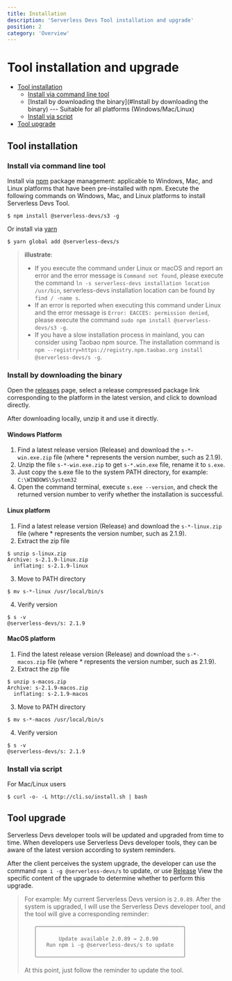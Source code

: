 ```yaml
---
title: Installation
description: 'Serverless Devs Tool installation and upgrade'
position: 2
category: 'Overview'
---
```


# Tool installation and upgrade

- [Tool installation](#Tool-installation)
    - [Install via command line tool](#Install-via-command-line-tool)
    - [Install by downloading the binary](#Install by downloading the binary) --- Suitable for all platforms (Windows/Mac/Linux)
    - [Install via script](#Install-via-script)
- [Tool upgrade](#Tool-upgrade)


## Tool installation
### Install via command line tool

Install via [npm](https://www.npmjs.com/) package management: applicable to Windows, Mac, and Linux platforms that have been pre-installed with npm. Execute the following commands on Windows, Mac, and Linux platforms to install Serverless Devs Tool.

```shell script
$ npm install @serverless-devs/s3 -g
```
Or install via [yarn](https://yarnpkg.com/)

```shell script
$ yarn global add @serverless-devs/s
```

> **illustrate**:
> - If you execute the command under Linux or macOS and report an error and the error message is `Command not found`, please execute the command `ln -s serverless-devs installation location /usr/bin`, serverless-devs installation location can be found by `find / -name s`.
> - If an error is reported when executing this command under Linux and the error message is `Error: EACCES: permission denied`, please execute the command `sudo npm install @serverless-devs/s3 -g`.
> - If you have a slow installation process in mainland, you can consider using Taobao npm source. The installation command is `npm --registry=https://registry.npm.taobao.org install @serverless-devs/s -g`.

### Install by downloading the binary
Open the [releases](https://github.com/Serverless-Devs/Serverless-Devs/releases) page, select a release compressed package link corresponding to the platform in the latest version, and click to download directly.

After downloading locally, unzip it and use it directly.

#### Windows Platform

1. Find a latest release version (Release) and download the `s-*-win.exe.zip` file (where * represents the version number, such as 2.1.9).
2. Unzip the file `s-*-win.exe.zip` to get `s-*.win.exe` file, rename it to `s.exe`.
3. Just copy the s.exe file to the system PATH directory, for example: `C:\WINDOWS\System32`
4. Open the command terminal, execute `s.exe --version`, and check the returned version number to verify whether the installation is successful.


#### Linux platform
1. Find a latest release version (Release) and download the `s-*-linux.zip` file (where * represents the version number, such as 2.1.9).
2. Extract the zip file
```
$ unzip s-linux.zip
Archive: s-2.1.9-linux.zip
  inflating: s-2.1.9-linux
```
3. Move to PATH directory
```
$ mv s-*-linux /usr/local/bin/s
```

4. Verify version
```
$ s -v
@serverless-devs/s: 2.1.9
```


#### MacOS platform
1. Find the latest release version (Release) and download the `s-*-macos.zip` file (where * represents the version number, such as 2.1.9).
2. Extract the zip file
```
$ unzip s-macos.zip
Archive: s-2.1.9-macos.zip
  inflating: s-2.1.9-macos
```

3. Move to PATH directory
```
$ mv s-*-macos /usr/local/bin/s
```

4. Verify version
```
$ s -v
@serverless-devs/s: 2.1.9
```

### Install via script

For Mac/Linux users

```shell script
$ curl -o- -L http://cli.so/install.sh | bash
```

## Tool upgrade

Serverless Devs developer tools will be updated and upgraded from time to time. When developers use Serverless Devs developer tools, they can be aware of the latest version according to system reminders.

After the client perceives the system upgrade, the developer can use the command `npm i -g @serverless-devs/s` to update, or use [Release](https://github.com/Serverless-Devs/Serverless-Devs/releases) View the specific content of the upgrade to determine whether to perform this upgrade.

> For example: My current Serverless Devs version is `2.0.89`. After the system is upgraded, I will use the Serverless Devs developer tool, and the tool will give a corresponding reminder:
> ```shell script
>    ╭───────────────────────────────────────────────╮
>    │                                               │
>    │       Update available 2.0.89 → 2.0.90        │
>    │   Run npm i -g @serverless-devs/s to update   │
>    │                                               │
>    ╰───────────────────────────────────────────────╯
> ```
> At this point, just follow the reminder to update the tool.
